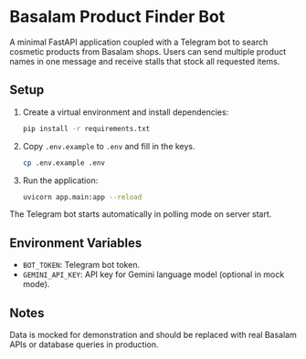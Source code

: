 # Basalam Product Finder Bot

A minimal FastAPI application coupled with a Telegram bot to search cosmetic products from Basalam shops. Users can send multiple product names in one message and receive stalls that stock all requested items.

## Setup

1. Create a virtual environment and install dependencies:
   ```bash
   pip install -r requirements.txt
   ```
2. Copy `.env.example` to `.env` and fill in the keys.
   ```bash
   cp .env.example .env
   ```
3. Run the application:
   ```bash
   uvicorn app.main:app --reload
   ```

The Telegram bot starts automatically in polling mode on server start.

## Environment Variables
- `BOT_TOKEN`: Telegram bot token.
- `GEMINI_API_KEY`: API key for Gemini language model (optional in mock mode).

## Notes
Data is mocked for demonstration and should be replaced with real Basalam APIs or database queries in production.
